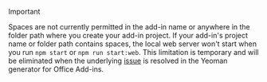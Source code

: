 > [!IMPORTANT]
> Spaces are not currently permitted in the add-in name or anywhere in the folder path where you create your add-in project. If your add-in's project name or folder path contains spaces, the local web server won't start when you run `npm start` or `npm run start:web`. This limitation is temporary and will be eliminated when the underlying [issue](https://github.com/OfficeDev/generator-office/issues/476) is resolved in the Yeoman generator for Office Add-ins.